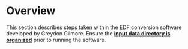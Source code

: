 # Overview

This section describes steps taken within the EDF conversion software developed by Greydon Gilmore. Ensure the [**input data directory is organized**](input_dir_setup.md#organize-input-directory) prior to running the software.
